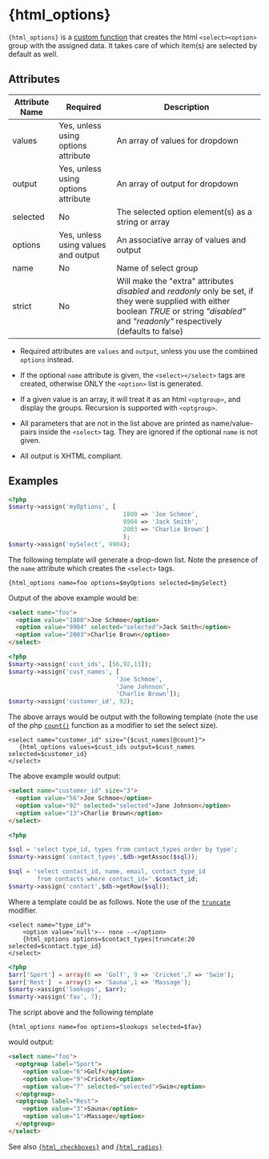# {html_options}

`{html_options}` is a [custom function](index.md) that
creates the html `<select><option>` group with the assigned data. It
takes care of which item(s) are selected by default as well.

## Attributes

| Attribute Name | Required                            | Description                                                                                                                                                                                       |
|----------------|-------------------------------------|---------------------------------------------------------------------------------------------------------------------------------------------------------------------------------------------------|
| values         | Yes, unless using options attribute | An array of values for dropdown                                                                                                                                                                   |
| output         | Yes, unless using options attribute | An array of output for dropdown                                                                                                                                                                   |
| selected       | No                                  | The selected option element(s) as a string or array                                                                                                                                               |
| options        | Yes, unless using values and output | An associative array of values and output                                                                                                                                                         |
| name           | No                                  | Name of select group                                                                                                                                                                              |
| strict         | No                                  | Will make the "extra" attributes *disabled* and *readonly* only be set, if they were supplied with either boolean *TRUE* or string *"disabled"* and *"readonly"* respectively (defaults to false) |

- Required attributes are `values` and `output`, unless you use the
  combined `options` instead.

- If the optional `name` attribute is given, the `<select></select>`
  tags are created, otherwise ONLY the `<option>` list is generated.

- If a given value is an array, it will treat it as an html
  `<optgroup>`, and display the groups. Recursion is supported with
  `<optgroup>`.

- All parameters that are not in the list above are printed as
  name/value-pairs inside the `<select>` tag. They are ignored if the
  optional `name` is not given.

- All output is XHTML compliant.

## Examples

```php
<?php
$smarty->assign('myOptions', [
                                1800 => 'Joe Schmoe',
                                9904 => 'Jack Smith',
                                2003 => 'Charlie Brown']
                                );
$smarty->assign('mySelect', 9904);
```

The following template will generate a drop-down list. Note the presence
of the `name` attribute which creates the `<select>` tags.

```smarty
{html_options name=foo options=$myOptions selected=$mySelect}
```

Output of the above example would be:

```html
<select name="foo">
  <option value="1800">Joe Schmoe</option>
  <option value="9904" selected="selected">Jack Smith</option>
  <option value="2003">Charlie Brown</option>
</select>   
```

```php
<?php
$smarty->assign('cust_ids', [56,92,13]);
$smarty->assign('cust_names', [
                              'Joe Schmoe',
                              'Jane Johnson',
                              'Charlie Brown']);
$smarty->assign('customer_id', 92);
```

The above arrays would be output with the following template (note the
use of the php [`count()`](https://www.php.net/function.count) function as a
modifier to set the select size).

```smarty
<select name="customer_id" size="{$cust_names|@count}">
   {html_options values=$cust_ids output=$cust_names selected=$customer_id}
</select>
```

The above example would output:

```html
<select name="customer_id" size="3">
  <option value="56">Joe Schmoe</option>
  <option value="92" selected="selected">Jane Johnson</option>
  <option value="13">Charlie Brown</option>
</select>
```

```php
<?php

$sql = 'select type_id, types from contact_types order by type';
$smarty->assign('contact_types',$db->getAssoc($sql));

$sql = 'select contact_id, name, email, contact_type_id
        from contacts where contact_id='.$contact_id;
$smarty->assign('contact',$db->getRow($sql));

```

Where a template could be as follows. Note the use of the
[`truncate`](../language-modifiers/language-modifier-truncate.md) modifier.

```smarty
<select name="type_id">
    <option value='null'>-- none --</option>
    {html_options options=$contact_types|truncate:20 selected=$contact.type_id}
</select>
```

```php
<?php
$arr['Sport'] = array(6 => 'Golf', 9 => 'Cricket',7 => 'Swim');
$arr['Rest']  = array(3 => 'Sauna',1 => 'Massage');
$smarty->assign('lookups', $arr);
$smarty->assign('fav', 7);
```

The script above and the following template

```smarty
{html_options name=foo options=$lookups selected=$fav}
```

would output:

```html
<select name="foo">
  <optgroup label="Sport">
    <option value="6">Golf</option>
    <option value="9">Cricket</option>
    <option value="7" selected="selected">Swim</option>
  </optgroup>
  <optgroup label="Rest">
    <option value="3">Sauna</option>
    <option value="1">Massage</option>
  </optgroup>
</select>
```

See also [`{html_checkboxes}`](./language-function-html-checkboxes.md) and
[`{html_radios}`](./language-function-html-radios.md)
